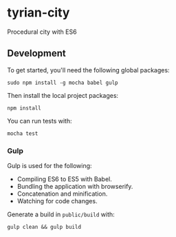 # tyrian-city

Procedural city with ES6

## Development

To get started, you'll need the following global packages:
```
sudo npm install -g mocha babel gulp
```

Then install the local project packages:
```
npm install
```

You can run tests with:
```
mocha test
```

### Gulp
Gulp is used for the following:

- Compiling ES6 to ES5 with Babel.
- Bundling the application with browserify.
- Concatenation and minification.
- Watching for code changes.

Generate a build in `public/build` with:

```
gulp clean && gulp build
```
